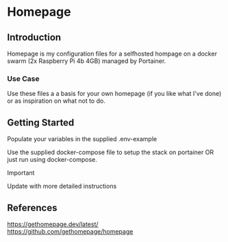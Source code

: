 # Homepage

## Introduction

Homepage is my configuration files for a selfhosted hompage on a docker swarm (2x Raspberry Pi 4b 4GB) managed by Portainer.

### Use Case

Use these files a a basis for your own homepage (if you like what I've done) or as inspiration on what not to do.

## Getting Started

Populate your variables in the supplied .env-example

Use the supplied docker-compose file to setup the stack on portainer OR just run using docker-compose.

> [!IMPORTANT]
> Update with more detailed instructions

## References
https://gethomepage.dev/latest/
https://github.com/gethomepage/homepage
